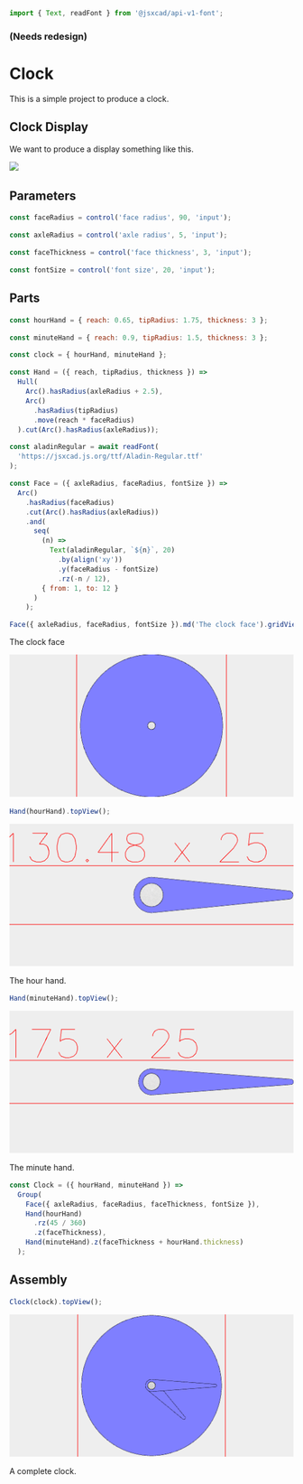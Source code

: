 ```JavaScript
import { Text, readFont } from '@jsxcad/api-v1-font';
```

### (Needs redesign)

# Clock

This is a simple project to produce a clock.

## Clock Display

We want to produce a display something like this.

<img src="https://upload.wikimedia.org/wikipedia/commons/a/a4/Wecker_mit_Radium.jpg" width="256">

## Parameters

```JavaScript
const faceRadius = control('face radius', 90, 'input');
```

```JavaScript
const axleRadius = control('axle radius', 5, 'input');
```

```JavaScript
const faceThickness = control('face thickness', 3, 'input');
```

```JavaScript
const fontSize = control('font size', 20, 'input');
```

## Parts

```JavaScript
const hourHand = { reach: 0.65, tipRadius: 1.75, thickness: 3 };
```

```JavaScript
const minuteHand = { reach: 0.9, tipRadius: 1.5, thickness: 3 };
```

```JavaScript
const clock = { hourHand, minuteHand };
```

```JavaScript
const Hand = ({ reach, tipRadius, thickness }) =>
  Hull(
    Arc().hasRadius(axleRadius + 2.5),
    Arc()
      .hasRadius(tipRadius)
      .move(reach * faceRadius)
  ).cut(Arc().hasRadius(axleRadius));
```

```JavaScript
const aladinRegular = await readFont(
  'https://jsxcad.js.org/ttf/Aladin-Regular.ttf'
);
```

```JavaScript
const Face = ({ axleRadius, faceRadius, fontSize }) =>
  Arc()
    .hasRadius(faceRadius)
    .cut(Arc().hasRadius(axleRadius))
    .and(
      seq(
        (n) =>
          Text(aladinRegular, `${n}`, 20)
            .by(align('xy'))
            .y(faceRadius - fontSize)
            .rz(-n / 12),
        { from: 1, to: 12 }
      )
    );
```

```JavaScript
Face({ axleRadius, faceRadius, fontSize }).md('The clock face').gridView();
```

The clock face

![Image](clock.md.0.png)

```JavaScript
Hand(hourHand).topView();
```

![Image](clock.md.1.png)

The hour hand.

```JavaScript
Hand(minuteHand).topView();
```

![Image](clock.md.2.png)

The minute hand.

```JavaScript
const Clock = ({ hourHand, minuteHand }) =>
  Group(
    Face({ axleRadius, faceRadius, faceThickness, fontSize }),
    Hand(hourHand)
      .rz(45 / 360)
      .z(faceThickness),
    Hand(minuteHand).z(faceThickness + hourHand.thickness)
  );
```

## Assembly

```JavaScript
Clock(clock).topView();
```

![Image](clock.md.3.png)

A complete clock.
